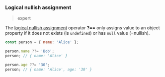 ### Logical nullish assignment

> expert

The [logical nullish assignment](https://developer.mozilla.org/en-US/docs/Web/JavaScript/Reference/Operators/Logical_nullish_assignment) operator **?==** only assigns value to an object property if it does not exists (is `undefined`) or has `null` value (=nullish).

```js
const person = { name: 'Alice' };

person.name ??= 'Bob';
person; // { name: 'Alice' }

person.age ??= '30';
person; // { name: 'Alice', age: '30' }
```
